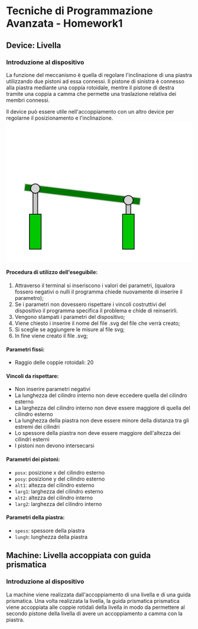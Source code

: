 # Tecniche di Programmazione Avanzata - Homework1

## Device: Livella

### Introduzione al dispositivo
La funzione del meccanismo è quella di regolare l'inclinazione di una piastra utilizzando due pistoni ad essa connessi.
Il pistone di sinistra è connesso alla piastra mediante una coppia rotoidale, mentre il pistone di destra tramite una coppia a camma che permette una traslazione relativa dei membri connessi.

Il device può essere utile nell'accoppiamento con un altro device per regolarne il posizionamento e l'inclinazione.
![](Pistone.svg)


#### Procedura di utilizzo dell'eseguibile:
1. Attraverso il terminal si inseriscono i valori dei parametri, (qualora fossero negativi o nulli il programma chiede nuovamente di inserire il parametro);
2. Se i parametri non dovessero rispettare i vincoli costruttivi del dispositivo il programma specifica il problema e chide di reinserirli.
3. Vengono stampati i parametri del dispositivo;
4. Viene chiesto i inserire il nome del file .svg del file che verrà creato;
5. Si sceglie se aggiungere le misure al file svg;
6. In fine viene creato il file .svg;


#### Parametri fissi:
* Raggio delle coppie rotoidali: 20

#### Vincoli da rispettare:
* Non inserire parametri negativi
* La lunghezza del cilindro interno non deve eccedere quella del cilindro esterno
* La larghezza del cilindro interno non deve essere maggiore di quella del cilindro esterno
* La lunghezza della piastra non deve essere minore della distanza tra gli estremi dei cilindri
* Lo spessore della piastra non deve essere maggiore dell'altezza dei cilindri esterni
* I pistoni non devono intersecarsi


#### Parametri dei pistoni:
* `posx`: posizione x del cilindro esterno
* `posy`: posizione y del cilindro esterno
* `alt1`: altezza del cilindro esterno
* `larg1`: larghezza del cilindro esterno
* `alt2`: altezza del cilindro interno
* `larg2`: larghezza del cilindro interno

#### Parametri della piastra:
* `spess`: spessore della piastra
* `lungh`: lunghezza della piastra



## Machine: Livella accoppiata con guida prismatica

### Introduzione al dispositivo
La machine viene realizzata dall'accoppiamento di una livella e di una guida prismatica. Una volta realizzata la livella, la guida prismatica prismatica viene accoppiata alle coppie rotidali della livella in modo da permettere al secondo pistone della livella di avere un accoppiamento a camma con la piastra.